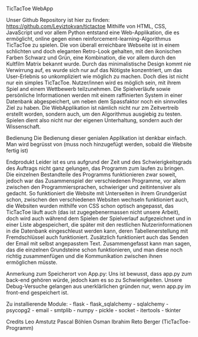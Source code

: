 TicTacToe WebApp

Unser Github Repository ist hier zu finden: https://github.com/Leyiztokvan/tictactoe Mithilfe von HTML, CSS, JavaScript und vor allem Python entstand eine Web-Applikation, die es ermöglicht, online gegen einen reinforcement-learning-Algorithmus TicTacToe zu spielen. Die von überall erreichbare Webseite ist in einem schlichten und doch eleganten Retro-Look gehalten, mit den ikonischen Farben Schwarz und Grün, eine Kombination, die vor allem durch den Kultfilm Matrix bekannt wurde. Durch das minimalistische Design kommt nie Verwirrung auf, es wurde sich nur auf das Nötigste konzentriert, um das User-Erlebnis so unkompliziert wie möglich zu machen. Doch dies ist nicht nur ein simples TicTacToe. Nutzer/innen wird es möglich sein, mit ihrem Spiel and einem Wettbewerb teilzunehmen. Die Spielverläufe sowie persönliche Informationen werden mit einem raffinierten System in einer Datenbank abgespeichert, um neben dem Spassfaktor noch ein sinnvolles Ziel zu haben. Die WebApplikation ist nämlich nicht nur zm Zeitvertreib erstellt worden, sondern auch, um den Algorithmus ausgiebig zu testen. Spielen dient also nicht nur der eigenen Unterhaltung, sondern auch der Wissenschaft.

Bedienung Die Bedienung dieser genialen Applikation ist denkbar einfach. Man wird begrüsst von (muss noch hinzugefügt werden, sobald die Website fertig ist)

Endprodukt Leider ist es uns aufgrund der Zeit und des Schwierigkeitsgrads des Auftrags nicht ganz gelungen, das Programm zum laufen zu bringen. Die einzelnen Bestandteile des Programms funktionieren zwar soweit, jedoch war das Zusammenspiel der verschiedenen Programme, vor allem zwischen den Programmiersprachen, schwieriger und zeitintensiver als gedacht. So funktioniert die Website mit Unterseiten in ihrem Grundgerüst schon, zwischen den verschiedenen Websiten wechseln funktioniert auch, die Websiten wurden mithilfe von CSS schon optisch angepasst, das TicTacToe läuft auch (das ist zugegebenermassen nicht unsere Arbeit), doch wird auch während dem Spielen der Spielverlauf aufgezeichnet und in einer Liste abgespeichert, die später mit den restlichen Nutzerinformationen in die Datenbank eingeschleust werden kann, deren Tabellenerstellung mit Fremdschlüssel auch funktioniert. Zusätzlich funktioniert auch das Senden der Email mit selbst angepasstem Text. Zusammengefasst kann man sagen, das die einzelnen Grundsteine schon funktionieren, und man diese noch richtig zusammenfügen und die Kommunikation zwischen ihnen ermöglichen müsste.

Anmerkung zum Speicherort von App.py: Uns ist bewusst, dass app.py zum back-end gehören würde, jedoch kam es so zu Schwierigkeiten. Unsere Debug-Versuche gelangen aus unerklärlichen gründen nur, wenn app.py im front-end gespeichert ist.

Zu installierende Module: - flask - flask_sqlalchemy - sqlalchemy - psycopg2 - email - smtplib - numpy - pickle - socket - itertools - tkinter

Credits Leo Amstutz Pascal Böhlen Osman Ibrahim Reto Berger (TicTacToe-Programm)
